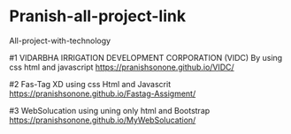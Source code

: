 # Pranish-all-project-link
All-project-with-technology 

#1 VIDARBHA IRRIGATION DEVELOPMENT CORPORATION (VIDC) By using css html and javascript 
https://pranishsonone.github.io/VIDC/

#2 Fas-Tag XD using css Html and Javascrit 
https://pranishsonone.github.io/Fastag-Assigment/

#3 WebSolucation using uning only html and  Bootstrap
https://pranishsonone.github.io/MyWebSolucation/

